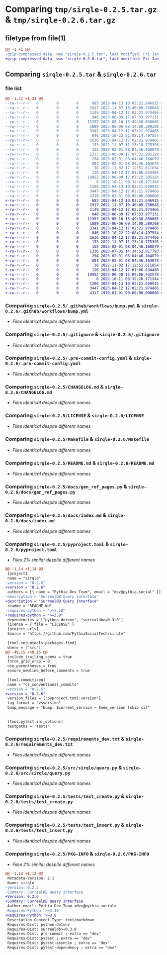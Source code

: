 # Comparing `tmp/sirqle-0.2.5.tar.gz` & `tmp/sirqle-0.2.6.tar.gz`

## filetype from file(1)

```diff
@@ -1 +1 @@
-gzip compressed data, was "sirqle-0.2.5.tar", last modified: Fri Jan  1 00:00:00 2016, max compression
+gzip compressed data, was "sirqle-0.2.6.tar", last modified: Fri Jan  1 00:00:00 2016, max compression
```

## Comparing `sirqle-0.2.5.tar` & `sirqle-0.2.6.tar`

### file list

```diff
@@ -1,21 +1,21 @@
--rw-r--r--   0        0        0      683 2023-04-13 10:02:21.646915 sirqle-0.2.5/.github/workflows/bump.yml
--rw-r--r--   0        0        0     1917 2022-11-07 10:40:09.758048 sirqle-0.2.5/.gitignore
--rw-r--r--   0        0        0     1149 2023-04-12 17:02:21.974466 sirqle-0.2.5/.pre-commit-config.yaml
--rw-r--r--   0        0        0      946 2023-06-09 17:07:33.977131 sirqle-0.2.5/CHANGELOG.md
--rw-r--r--   0        0        0    11357 2023-05-16 15:49:30.858005 sirqle-0.2.5/LICENSE
--rw-r--r--   0        0        0     1089 2023-06-06 09:14:00.389308 sirqle-0.2.5/Makefile
--rw-r--r--   0        0        0     3341 2023-04-12 17:02:21.974466 sirqle-0.2.5/README.md
--rw-r--r--   0        0        0      846 2022-10-22 22:08:14.497554 sirqle-0.2.5/docs/gen_ref_pages.py
--rw-r--r--   0        0        0     1636 2023-04-12 17:02:21.974466 sirqle-0.2.5/docs/index.md
--rw-r--r--   0        0        0      153 2022-11-07 11:23:18.775395 sirqle-0.2.5/docs/reference.md
--rw-r--r--   0        0        0      155 2023-02-01 08:04:46.168879 sirqle-0.2.5/mkdocs.yml
--rw-r--r--   0        0        0     1337 2023-06-09 17:07:32.205129 sirqle-0.2.5/pyproject.toml
--rw-r--r--   0        0        0      294 2023-02-01 08:04:46.164879 sirqle-0.2.5/requirements.txt
--rw-r--r--   0        0        0      884 2023-02-01 08:04:46.164879 sirqle-0.2.5/requirements_dev.txt
--rw-r--r--   0        0        0       38 2022-11-02 17:12:51.611854 sirqle-0.2.5/setup.py
--rw-r--r--   0        0        0      126 2023-04-12 17:01:06.634486 sirqle-0.2.5/src/sirqle/__init__.py
--rw-r--r--   0        0        0    10952 2023-06-09 17:07:22.205124 sirqle-0.2.5/src/sirqle/query.py
--rw-r--r--   0        0        0        0 2022-10-11 09:32:28.171344 sirqle-0.2.5/tests/__init__.py
--rw-r--r--   0        0        0     1208 2023-04-13 10:02:21.650915 sirqle-0.2.5/tests/test_create.py
--rw-r--r--   0        0        0     3447 2023-04-12 17:02:21.974466 sirqle-0.2.5/tests/test_insert.py
--rw-r--r--   0        0        0     4318 1970-01-01 00:00:00.000000 sirqle-0.2.5/PKG-INFO
+-rw-r--r--   0        0        0      683 2023-04-13 10:02:21.646915 sirqle-0.2.6/.github/workflows/bump.yml
+-rw-r--r--   0        0        0     1917 2022-11-07 10:40:09.758048 sirqle-0.2.6/.gitignore
+-rw-r--r--   0        0        0     1149 2023-04-12 17:02:21.974466 sirqle-0.2.6/.pre-commit-config.yaml
+-rw-r--r--   0        0        0      946 2023-06-09 17:07:33.977131 sirqle-0.2.6/CHANGELOG.md
+-rw-r--r--   0        0        0    11357 2023-05-16 15:49:30.858005 sirqle-0.2.6/LICENSE
+-rw-r--r--   0        0        0     1089 2023-06-06 09:14:00.389308 sirqle-0.2.6/Makefile
+-rw-r--r--   0        0        0     3341 2023-04-12 17:02:21.974466 sirqle-0.2.6/README.md
+-rw-r--r--   0        0        0      846 2022-10-22 22:08:14.497554 sirqle-0.2.6/docs/gen_ref_pages.py
+-rw-r--r--   0        0        0     1636 2023-04-12 17:02:21.974466 sirqle-0.2.6/docs/index.md
+-rw-r--r--   0        0        0      153 2022-11-07 11:23:18.775395 sirqle-0.2.6/docs/reference.md
+-rw-r--r--   0        0        0      155 2023-02-01 08:04:46.168879 sirqle-0.2.6/mkdocs.yml
+-rw-r--r--   0        0        0     1336 2023-07-05 14:34:52.817793 sirqle-0.2.6/pyproject.toml
+-rw-r--r--   0        0        0      294 2023-02-01 08:04:46.164879 sirqle-0.2.6/requirements.txt
+-rw-r--r--   0        0        0      884 2023-02-01 08:04:46.164879 sirqle-0.2.6/requirements_dev.txt
+-rw-r--r--   0        0        0       38 2022-11-02 17:12:51.611854 sirqle-0.2.6/setup.py
+-rw-r--r--   0        0        0      126 2023-04-12 17:01:06.634486 sirqle-0.2.6/src/sirqle/__init__.py
+-rw-r--r--   0        0        0    10952 2023-06-30 13:09:06.442570 sirqle-0.2.6/src/sirqle/query.py
+-rw-r--r--   0        0        0        0 2022-10-11 09:32:28.171344 sirqle-0.2.6/tests/__init__.py
+-rw-r--r--   0        0        0     1208 2023-04-13 10:02:21.650915 sirqle-0.2.6/tests/test_create.py
+-rw-r--r--   0        0        0     3447 2023-04-12 17:02:21.974466 sirqle-0.2.6/tests/test_insert.py
+-rw-r--r--   0        0        0     4317 1970-01-01 00:00:00.000000 sirqle-0.2.6/PKG-INFO
```

### Comparing `sirqle-0.2.5/.github/workflows/bump.yml` & `sirqle-0.2.6/.github/workflows/bump.yml`

 * *Files identical despite different names*

### Comparing `sirqle-0.2.5/.gitignore` & `sirqle-0.2.6/.gitignore`

 * *Files identical despite different names*

### Comparing `sirqle-0.2.5/.pre-commit-config.yaml` & `sirqle-0.2.6/.pre-commit-config.yaml`

 * *Files identical despite different names*

### Comparing `sirqle-0.2.5/CHANGELOG.md` & `sirqle-0.2.6/CHANGELOG.md`

 * *Files identical despite different names*

### Comparing `sirqle-0.2.5/LICENSE` & `sirqle-0.2.6/LICENSE`

 * *Files identical despite different names*

### Comparing `sirqle-0.2.5/Makefile` & `sirqle-0.2.6/Makefile`

 * *Files identical despite different names*

### Comparing `sirqle-0.2.5/README.md` & `sirqle-0.2.6/README.md`

 * *Files identical despite different names*

### Comparing `sirqle-0.2.5/docs/gen_ref_pages.py` & `sirqle-0.2.6/docs/gen_ref_pages.py`

 * *Files identical despite different names*

### Comparing `sirqle-0.2.5/docs/index.md` & `sirqle-0.2.6/docs/index.md`

 * *Files identical despite different names*

### Comparing `sirqle-0.2.5/pyproject.toml` & `sirqle-0.2.6/pyproject.toml`

 * *Files 2% similar despite different names*

```diff
@@ -1,14 +1,14 @@
 [project]
 name = "sirqle"
-version = "0.2.5"
+version = "0.2.6"
 authors = [{ name = "Pythia Dev Team", email = "dev@pythia.social" }]
-description = "SurrealDB Query interface"
+description = "SurrealDB Query Interface"
 readme = "README.md"
-requires-python = ">=3.10"
+requires-python = ">=3.8"
 dependencies = ["python-dotenv", "surrealdb>=0.3.0"]
 license = { file = "LICENSE" }
 [project.urls]
 Source = "https://github.com/PythiaSocialTech/sirqle"
 
 [tool.setuptools.packages.find]
 where = ["src"]
@@ -49,15 +49,15 @@
 include_trailing_comma = true
 force_grid_wrap = 0
 use_parentheses = true
 ensure_newline_before_comments = true
 
 [tool.commitizen]
 name = "cz_conventional_commits"
-version = "0.2.5"
+version = "0.2.6"
 version_files = ["pyproject.toml:version"]
 tag_format = "v$version"
 bump_message = "bump: $current_version → $new_version [skip ci]"
 
 
 [tool.pytest.ini_options]
 testpaths = 'tests'
```

### Comparing `sirqle-0.2.5/requirements_dev.txt` & `sirqle-0.2.6/requirements_dev.txt`

 * *Files identical despite different names*

### Comparing `sirqle-0.2.5/src/sirqle/query.py` & `sirqle-0.2.6/src/sirqle/query.py`

 * *Files identical despite different names*

### Comparing `sirqle-0.2.5/tests/test_create.py` & `sirqle-0.2.6/tests/test_create.py`

 * *Files identical despite different names*

### Comparing `sirqle-0.2.5/tests/test_insert.py` & `sirqle-0.2.6/tests/test_insert.py`

 * *Files identical despite different names*

### Comparing `sirqle-0.2.5/PKG-INFO` & `sirqle-0.2.6/PKG-INFO`

 * *Files 2% similar despite different names*

```diff
@@ -1,13 +1,13 @@
 Metadata-Version: 2.1
 Name: sirqle
-Version: 0.2.5
-Summary: SurrealDB Query interface
+Version: 0.2.6
+Summary: SurrealDB Query Interface
 Author-email: Pythia Dev Team <dev@pythia.social>
-Requires-Python: >=3.10
+Requires-Python: >=3.8
 Description-Content-Type: text/markdown
 Requires-Dist: python-dotenv
 Requires-Dist: surrealdb>=0.3.0
 Requires-Dist: pre-commit ; extra == "dev"
 Requires-Dist: pytest ; extra == "dev"
 Requires-Dist: pytest-asyncio ; extra == "dev"
 Requires-Dist: pytest-dependency ; extra == "dev"
```

